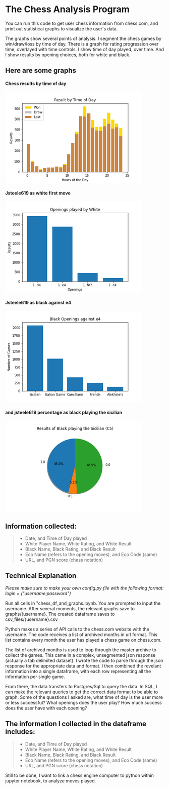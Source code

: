 # The Chess Analysis Program

You can run this code to get user chess information from chess.com, and print out statistical graphs to visualize the user's data.

The graphs show several points of analysis. I segment the chess games by win/draw/loss by time of day. There is a graph for rating progression over time, overlayed with time controls. I show time of day played, over time. And I show results by opening choices, both for white and black.

## Here are some graphs

#### Chess results by time of day
![Chess by Time of Day](/graphs/jsteele619/time_based/comparison_of_time_of_day.png)

#### Jsteele619 as white first move
![First Move](graphs/jsteele619/openings/jsteele619_as_white_openings.png)

#### Jsteele619 as black against e4
![black against e4](graphs/jsteele619/openings/jsteele619_as_black_against_e4.png)

#### and jsteele619 percentage as black playing the sicilian
![black sicilian](graphs/jsteele619/openings/jsteele619_as_black_playing_sicilian_results.png)
  
## Information collected: 
  
> * Date, and Time of Day played
> * White Player Name, White Rating, and White Result
> * Black Name, Black Rating, and Black Result
> * Eco Name (refers to the opening moves), and Eco Code (same)
> * URL, and PGN score (chess notation)


## Technical Explanation

_Please make sure to make your own config.py file with the following format: login = ("username:password")_

Run all cells in "chess_df_and_graphs.ipynb. You are prompted to input the username. After several moments, the relevant graphs save to graphs/{username}. The created dataframe saves to csv_files/{username}.csv

Python makes a series of API calls to the chess.com website with the username. The code receives a list of archived months in url format. This list contains every month the user has played a chess game on chess.com.
  
The list of archived months is used to loop through the master archive to collect the games. This came in a complex, unsegmented json response (actually a tab delimited dataset). I wrote the code to parse through the json response for the appropriate data and format. I then combined the revelant information into a single dataframe, with each row representing all the information per single game.

From there, the data transfers to Postgres/Sql to query the data. In SQL, I can make the relevant queries to get the correct data format to be able to graph. Some of the questions I asked are, what time of day is the user more or less successful? What openings does the user play? How much success does the user have with each opening?
 
## The information I collected in the dataframe includes: 
  
> * Date, and Time of Day played
> * White Player Name, White Rating, and White Result
> * Black Name, Black Rating, and Black Result
> * Eco Name (refers to the opening moves), and Eco Code (same)
> * URL, and PGN score (chess notation)

Still to be done, I want to link a chess engine computer to python within jupyter notebook, to analyze moves played.
